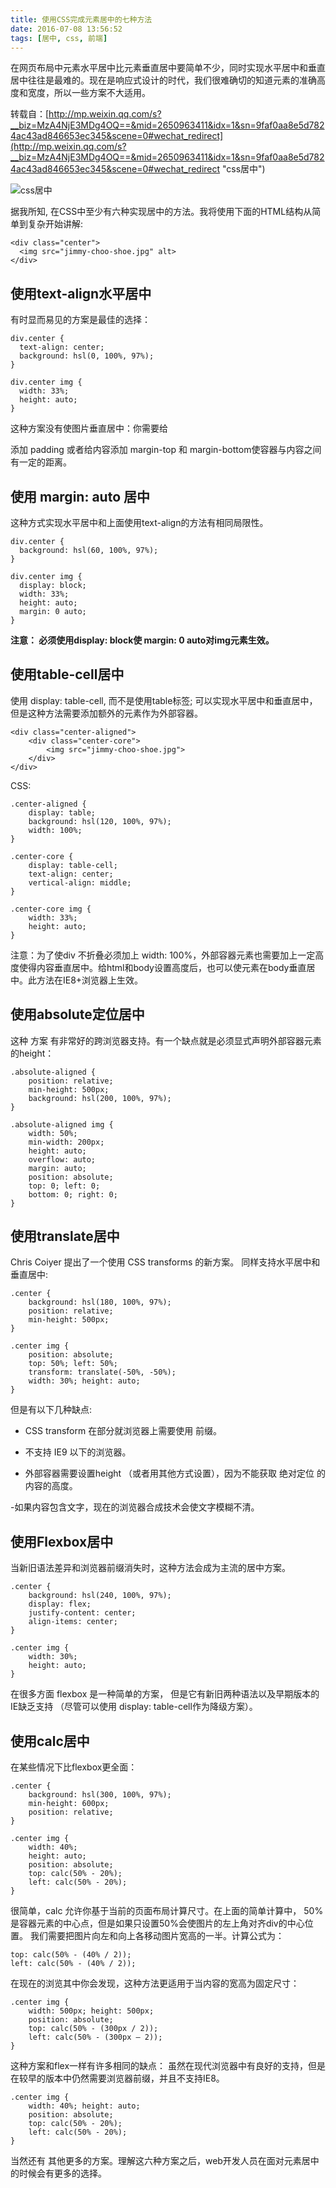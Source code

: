 ```yaml
---
title: 使用CSS完成元素居中的七种方法
date: 2016-07-08 13:56:52
tags: [居中, css, 前端]
---
```

在网页布局中元素水平居中比元素垂直居中要简单不少，同时实现水平居中和垂直居中往往是最难的。现在是响应式设计的时代，我们很难确切的知道元素的准确高度和宽度，所以一些方案不大适用。

转载自：[http://mp.weixin.qq.com/s?__biz=MzA4NjE3MDg4OQ==&mid=2650963411&idx=1&sn=9faf0aa8e5d7824ac43ad846653ec345&scene=0#wechat_redirect](http://mp.weixin.qq.com/s?__biz=MzA4NjE3MDg4OQ==&mid=2650963411&idx=1&sn=9faf0aa8e5d7824ac43ad846653ec345&scene=0#wechat_redirect "css居中")

![css居中](http://i.imgur.com/Fj5Rdke.jpg)

<!--more-->

据我所知, 在CSS中至少有六种实现居中的方法。我将使用下面的HTML结构从简单到复杂开始讲解:

	<div class="center">
	  <img src="jimmy-choo-shoe.jpg" alt>
	</div>

## 使用text-align水平居中 ##


有时显而易见的方案是最佳的选择：

	div.center {
	  text-align: center;
	  background: hsl(0, 100%, 97%);
	}
	
	div.center img {
	  width: 33%; 
	  height: auto;
	}
这种方案没有使图片垂直居中：你需要给<div> 添加 padding 或者给内容添加 margin-top 和 margin-bottom使容器与内容之间有一定的距离。

## 使用 margin: auto 居中 ##


这种方式实现水平居中和上面使用text-align的方法有相同局限性。

	div.center {
	  background: hsl(60, 100%, 97%);
	}
	
	div.center img {
	  display: block;
	  width: 33%;
	  height: auto;
	  margin: 0 auto;
	}
**注意： 必须使用display: block使 margin: 0 auto对img元素生效。**

## 使用table-cell居中 ##

使用 display: table-cell, 而不是使用table标签; 可以实现水平居中和垂直居中，但是这种方法需要添加额外的元素作为外部容器。

	<div class="center-aligned">
	    <div class="center-core">
	        <img src="jimmy-choo-shoe.jpg">
	    </div>
	</div>
CSS:
	
	.center-aligned {
	    display: table;
	    background: hsl(120, 100%, 97%);
	    width: 100%;
	}
	
	.center-core {
	    display: table-cell;
	    text-align: center;
	    vertical-align: middle;
	}
	
	.center-core img {
	    width: 33%;
	    height: auto;
	}
注意：为了使div 不折叠必须加上 width: 100%，外部容器元素也需要加上一定高度使得内容垂直居中。给html和body设置高度后，也可以使元素在body垂直居中。此方法在IE8+浏览器上生效。

## 使用absolute定位居中 ##


这种 方案 有非常好的跨浏览器支持。有一个缺点就是必须显式声明外部容器元素的height：

	.absolute-aligned {
	    position: relative;
	    min-height: 500px;
	    background: hsl(200, 100%, 97%);
	}
	
	.absolute-aligned img {
	    width: 50%;
	    min-width: 200px;
	    height: auto;
	    overflow: auto;
	    margin: auto;
	    position: absolute;
	    top: 0; left: 0;
	    bottom: 0; right: 0;
	}


## 使用translate居中 ##


Chris Coiyer 提出了一个使用 CSS transforms 的新方案。 同样支持水平居中和垂直居中:

	.center {
	    background: hsl(180, 100%, 97%);
	    position: relative;
	    min-height: 500px;
	}
	
	.center img {
	    position: absolute;
	    top: 50%; left: 50%;
	    transform: translate(-50%, -50%);
	    width: 30%; height: auto;
	}
但是有以下几种缺点:

- CSS transform 在部分就浏览器上需要使用 前缀。

- 不支持 IE9 以下的浏览器。

- 外部容器需要设置height （或者用其他方式设置），因为不能获取 绝对定位 的内容的高度。

-如果内容包含文字，现在的浏览器合成技术会使文字模糊不清。

## 使用Flexbox居中 ##

当新旧语法差异和浏览器前缀消失时，这种方法会成为主流的居中方案。

	.center { 
	    background: hsl(240, 100%, 97%);
	    display: flex;
	    justify-content: center;
	    align-items: center;
	}
	
	.center img { 
	    width: 30%; 
	    height: auto;
	}
在很多方面 flexbox 是一种简单的方案， 但是它有新旧两种语法以及早期版本的IE缺乏支持 （尽管可以使用 display: table-cell作为降级方案）。


## 使用calc居中 ##


在某些情况下比flexbox更全面：
	
	.center {
	    background: hsl(300, 100%, 97%);
	    min-height: 600px;
	    position: relative;
	}
	
	.center img {
	    width: 40%;
	    height: auto;
	    position: absolute;
	    top: calc(50% - 20%);
	    left: calc(50% - 20%);
	}
很简单，calc 允许你基于当前的页面布局计算尺寸。在上面的简单计算中， 50% 是容器元素的中心点，但是如果只设置50%会使图片的左上角对齐div的中心位置。 我们需要把图片向左和向上各移动图片宽高的一半。计算公式为：

	top: calc(50% - (40% / 2));
	left: calc(50% - (40% / 2));
在现在的浏览其中你会发现，这种方法更适用于当内容的宽高为固定尺寸：

	.center img {
	    width: 500px; height: 500px;
	    position: absolute;
	    top: calc(50% - (300px / 2));
	    left: calc(50% - (300px – 2)); 
	}


这种方案和flex一样有许多相同的缺点： 虽然在现代浏览器中有良好的支持，但是在较早的版本中仍然需要浏览器前缀，并且不支持IE8。

	.center img {
	    width: 40%; height: auto;
	    position: absolute;
	    top: calc(50% - 20%);
	    left: calc(50% - 20%);
	}
当然还有 其他更多的方案。理解这六种方案之后，web开发人员在面对元素居中的时候会有更多的选择。